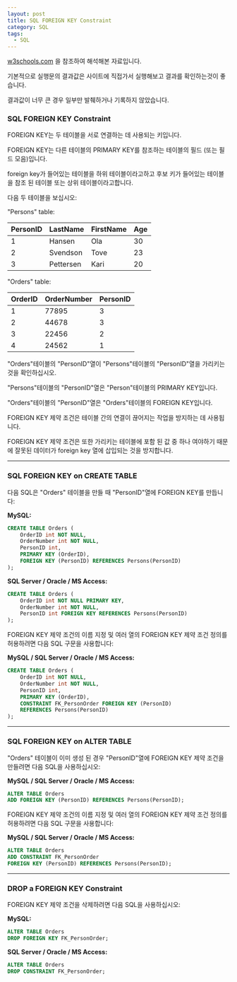 ```yaml
---
layout: post
title: SQL FOREIGN KEY Constraint
category: SQL
tags:
  - SQL
---
```




[w3schools.com](www.w3schools.com/sql) 을 참조하여 해석해본 자료입니다.

기본적으로 실행문의 결과값은 사이트에 직접가서 실행해보고 결과를 확인하는것이 좋습니다.

결과값이 너무 큰 경우 일부만 발췌하거나 기록하지 않았습니다.





### SQL FOREIGN KEY Constraint

FOREIGN KEY는 두 테이블을 서로 연결하는 데 사용되는 키입니다.

FOREIGN KEY는 다른 테이블의 PRIMARY KEY를 참조하는 테이블의 필드 (또는 필드 모음)입니다.

foreign key가 들어있는 테이블을 하위 테이블이라고하고 후보 키가 들어있는 테이블을 참조 된 테이블 또는 상위 테이블이라고합니다.

다음 두 테이블을 보십시오:



"Persons" table:

| PersonID | LastName  | FirstName | Age  |
| -------- | --------- | --------- | ---- |
| 1        | Hansen    | Ola       | 30   |
| 2        | Svendson  | Tove      | 23   |
| 3        | Pettersen | Kari      | 20   |



"Orders" table:

| OrderID | OrderNumber | PersonID |
| ------- | ----------- | -------- |
| 1       | 77895       | 3        |
| 2       | 44678       | 3        |
| 3       | 22456       | 2        |
| 4       | 24562       | 1        |

"Orders"테이블의 "PersonID"열이 "Persons"테이블의 "PersonID"열을 가리키는 것을 확인하십시오.

"Persons"테이블의 "PersonID"열은 "Person"테이블의 PRIMARY KEY입니다.

"Orders"테이블의 "PersonID"열은 "Orders"테이블의 FOREIGN KEY입니다.

FOREIGN KEY 제약 조건은 테이블 간의 연결이 끊어지는 작업을 방지하는 데 사용됩니다.

FOREIGN KEY 제약 조건은 또한 가리키는 테이블에 포함 된 값 중 하나 여야하기 때문에 잘못된 데이터가 foreign key 열에 삽입되는 것을 방지합니다.

---





### SQL FOREIGN KEY on CREATE TABLE

다음 SQL은 "Orders" 테이블을 만들 때 "PersonID"열에 FOREIGN KEY를 만듭니다:



**MySQL:**

```sql
CREATE TABLE Orders (
	OrderID int NOT NULL,
    OrderNumber int NOT NULL,
    PersonID int,
    PRIMARY KEY (OrderID),
    FOREIGN KEY (PersonID) REFERENCES Persons(PersonID)
);
```



**SQL Server / Oracle / MS Access:**

```sql
CREATE TABLE Orders (
    OrderID int NOT NULL PRIMARY KEY,
    OrderNumber int NOT NULL,
    PersonID int FOREIGN KEY REFERENCES Persons(PersonID)
);
```



FOREIGN KEY 제약 조건의 이름 지정 및 여러 열의 FOREIGN KEY 제약 조건 정의를 허용하려면 다음 SQL 구문을 사용합니다:



**MySQL / SQL Server / Oracle / MS Access:**

```sql
CREATE TABLE Orders (
	OrderID int NOT NULL,
	OrderNumber int NOT NULL,
	PersonID int,
	PRIMARY KEY (OrderID),
	CONSTRAINT FK_PersonOrder FOREIGN KEY (PersonID)
    REFERENCES Persons(PersonID)
);
```

---



### SQL FOREIGN KEY on ALTER TABLE

"Orders" 테이블이 이미 생성 된 경우 "PersonID"열에 FOREIGN KEY 제약 조건을 만들려면 다음 SQL을 사용하십시오:

**MySQL / SQL Server / Oracle / MS Access:**

```sql
ALTER TABLE Orders
ADD FOREIGN KEY (PersonID) REFERENCES Persons(PersonID);
```



FOREIGN KEY 제약 조건의 이름 지정 및 여러 열의 FOREIGN KEY 제약 조건 정의를 허용하려면 다음 SQL 구문을 사용합니다:

**MySQL / SQL Server / Oracle / MS Access:**

```sql
ALTER TABLE Orders
ADD CONSTRAINT FK_PersonOrder 
FOREIGN KEY (PersonID) REFERENCES Persons(PersonID);
```

---



### DROP a FOREIGN KEY Constraint

FOREIGN KEY 제약 조건을 삭제하려면 다음 SQL을 사용하십시오:

**MySQL:**

```sql
ALTER TABLE Orders
DROP FOREIGN KEY FK_PersonOrder;
```



**SQL Server / Oracle / MS Access:**

```sql
ALTER TABLE Orders
DROP CONSTRAINT FK_PersonOrder;
```

